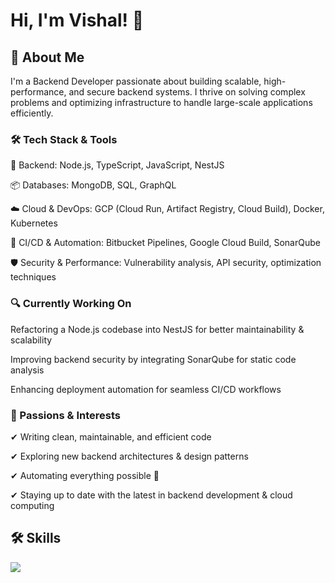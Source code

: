 
# Hi, I'm Vishal! 👋


## 🚀 About Me
I'm a Backend Developer passionate about building scalable, high-performance, and secure backend systems. I thrive on solving complex problems and optimizing infrastructure to handle large-scale applications efficiently.

### 🛠 Tech Stack & Tools

🚀 Backend: Node.js, TypeScript, JavaScript, NestJS

📦 Databases: MongoDB, SQL, GraphQL

☁️ Cloud & DevOps: GCP (Cloud Run, Artifact Registry, Cloud Build), Docker, Kubernetes

🔄 CI/CD & Automation: Bitbucket Pipelines, Google Cloud Build, SonarQube

🛡 Security & Performance: Vulnerability analysis, API security, optimization techniques

### 🔍 Currently Working On

Refactoring a Node.js codebase into NestJS for better maintainability & scalability

Improving backend security by integrating SonarQube for static code analysis

Enhancing deployment automation for seamless CI/CD workflows

### 📌 Passions & Interests

✔ Writing clean, maintainable, and efficient code

✔ Exploring new backend architectures & design patterns

✔ Automating everything possible 🚀

✔ Staying up to date with the latest in backend development & cloud computing


## 🛠 Skills 
<img src="https://skillicons.dev/icons?i=html,css,bootstrap,js,ts,nodejs,express,nestjs,graphql,mongodb,mysql,git,docker,github,githubactions,jest,linux,figma,vscode,k8s" />


